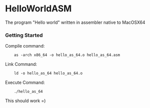 # HelloWorldASM

The program "Hello world" written in assembler native to MacOSX64

### Getting Started ###
Compile command:
    
        as -arch x86_64 -o hello_as_64.o hello_as_64.asm
 
 Link Command:
    
        ld -o hello_as_64 hello_as_64.o
 
 Execute Command: 
    
        ./hello_as_64
 
 This should work =)
